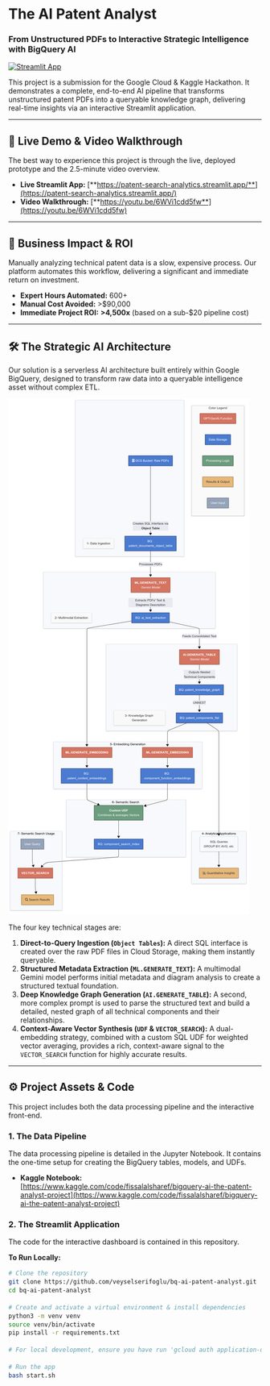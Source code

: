# The AI Patent Analyst
### From Unstructured PDFs to Interactive Strategic Intelligence with BigQuery AI

[![Streamlit App](https://static.streamlit.io/badges/streamlit_badge_black_white.svg)](https://patent-search-analytics.streamlit.app/)

This project is a submission for the Google Cloud & Kaggle Hackathon. It demonstrates a complete, end-to-end AI pipeline that transforms unstructured patent PDFs into a queryable knowledge graph, delivering real-time insights via an interactive Streamlit application.

---

## 🚀 Live Demo & Video Walkthrough

The best way to experience this project is through the live, deployed prototype and the 2.5-minute video overview.

-   **Live Streamlit App:** [**https://patent-search-analytics.streamlit.app/**](https://patent-search-analytics.streamlit.app/)
-   **Video Walkthrough:** [**https://youtu.be/6WVi1cdd5fw**](https://youtu.be/6WVi1cdd5fw)

---

## 🎯 Business Impact & ROI

Manually analyzing technical patent data is a slow, expensive process. Our platform automates this workflow, delivering a significant and immediate return on investment.

-   **Expert Hours Automated:** 600+
-   **Manual Cost Avoided:** >$90,000
-   **Immediate Project ROI:** **>4,500x** (based on a sub-$20 pipeline cost)

---

## 🛠️ The Strategic AI Architecture

Our solution is a serverless AI architecture built entirely within Google BigQuery, designed to transform raw data into a queryable intelligence asset without complex ETL.

![Architecture Diagram](https://raw.githubusercontent.com/veyselserifoglu/bq-ai-patent-analyst/main/doc/Patent%20Analysis%20Pipeline%20Architecture%20-%20PNG.png)

The four key technical stages are:

1.  **Direct-to-Query Ingestion (`Object Tables`):** A direct SQL interface is created over the raw PDF files in Cloud Storage, making them instantly queryable.
2.  **Structured Metadata Extraction (`ML.GENERATE_TEXT`):** A multimodal Gemini model performs initial metadata and diagram analysis to create a structured textual foundation.
3.  **Deep Knowledge Graph Generation (`AI.GENERATE_TABLE`):** A second, more complex prompt is used to parse the structured text and build a detailed, nested graph of all technical components and their relationships.
4.  **Context-Aware Vector Synthesis (`UDF` & `VECTOR_SEARCH`):** A dual-embedding strategy, combined with a custom SQL UDF for weighted vector averaging, provides a rich, context-aware signal to the `VECTOR_SEARCH` function for highly accurate results.

---

## ⚙️ Project Assets & Code

This project includes both the data processing pipeline and the interactive front-end.

### 1. The Data Pipeline
The data processing pipeline is detailed in the Jupyter Notebook. It contains the one-time setup for creating the BigQuery tables, models, and UDFs.

-   **Kaggle Notebook:** [https://www.kaggle.com/code/fissalalsharef/bigquery-ai-the-patent-analyst-project](https://www.kaggle.com/code/fissalalsharef/bigquery-ai-the-patent-analyst-project)

### 2. The Streamlit Application
The code for the interactive dashboard is contained in this repository.

**To Run Locally:**
```bash
# Clone the repository
git clone https://github.com/veyselserifoglu/bq-ai-patent-analyst.git
cd bq-ai-patent-analyst

# Create and activate a virtual environment & install dependencies
python3 -m venv venv
source venv/bin/activate
pip install -r requirements.txt

# For local development, ensure you have run 'gcloud auth application-default login'

# Run the app
bash start.sh